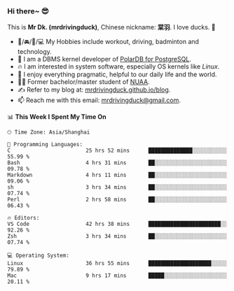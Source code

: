 ### Hi there~ 😎

This is **Mr Dk. (mrdrivingduck)**, Chinese nickname: **棠羽**. I love ducks. 🦆

- 💪/🚘/🏸/💻 My Hobbies include workout, driving, badminton and technology.
- 🍊 I am a DBMS kernel developer of [PolarDB for PostgreSQL](https://github.com/ApsaraDB/PolarDB-for-PostgreSQL).
- 🔥 I am interested in system software, especially OS kernels like *Linux*.
- 🔧 I enjoy everything pragmatic, helpful to our daily life and the world.
- 👨‍🎓 Former bachelor/master student of [NUAA](https://en.wikipedia.org/wiki/Nanjing_University_of_Aeronautics_and_Astronautics).
- ✍ Refer to my blog at: [mrdrivingduck.github.io/blog](https://mrdrivingduck.github.io/blog/).
- 📫 Reach me with this email: [mrdrivingduck@gmail.com](mailto:mrdrivingduck@gmail.com).

<!--START_SECTION:waka-->
📊 **This Week I Spent My Time On** 

```text
🕑︎ Time Zone: Asia/Shanghai

💬 Programming Languages: 
C                        25 hrs 52 mins      ██████████████░░░░░░░░░░░   55.99 % 
Bash                     4 hrs 31 mins       ██░░░░░░░░░░░░░░░░░░░░░░░   09.78 % 
Markdown                 4 hrs 11 mins       ██░░░░░░░░░░░░░░░░░░░░░░░   09.06 % 
sh                       3 hrs 34 mins       ██░░░░░░░░░░░░░░░░░░░░░░░   07.74 % 
Perl                     2 hrs 58 mins       ██░░░░░░░░░░░░░░░░░░░░░░░   06.43 % 

🔥 Editors: 
VS Code                  42 hrs 38 mins      ███████████████████████░░   92.26 % 
Zsh                      3 hrs 34 mins       ██░░░░░░░░░░░░░░░░░░░░░░░   07.74 % 

💻 Operating System: 
Linux                    36 hrs 55 mins      ████████████████████░░░░░   79.89 % 
Mac                      9 hrs 17 mins       █████░░░░░░░░░░░░░░░░░░░░   20.11 % 
```


<!--END_SECTION:waka-->

<!-- ![Mr Dk.'s GitHub Stats](https://github-readme-stats.vercel.app/api?username=mrdrivingduck&count_private&show_icons=true&theme=buefy) -->

<!-- ![Most Used Languages](https://github-readme-stats.vercel.app/api/top-langs/?username=mrdrivingduck&exclude_repo=mips32-CPU,snort-tcp-socket&theme=buefy&layout=compact&langs_count=10) -->


<!--
**mrdrivingduck/mrdrivingduck** is a ✨ _special_ ✨ repository because its `README.md` (this file) appears on your GitHub profile.

Here are some ideas to get you started:

- 🔭 I’m currently working on ...
- 🌱 I’m currently learning ...
- 👯 I’m looking to collaborate on ...
- 🤔 I’m looking for help with ...
- 💬 Ask me about ...
- 📫 How to reach me: ...
- 😄 Pronouns: ...
- ⚡ Fun fact: ...
-->
